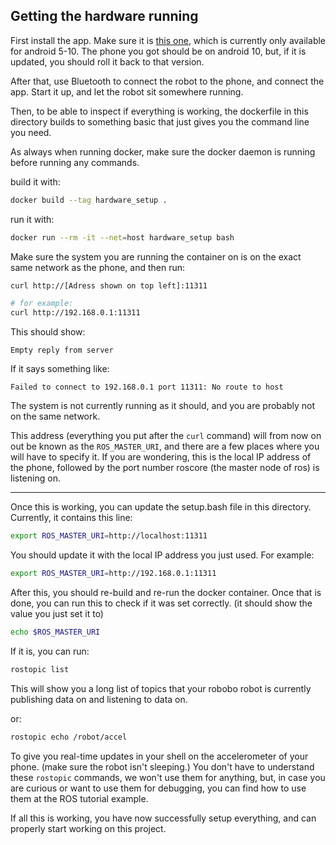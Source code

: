 ## Getting the hardware running

First install the app. Make sure it is [this one](https://play.google.com/store/apps/details?id=com.mytechia.robobo.app.ros.robobodeveloper), which is currently only available for android 5-10. The phone you got should be on android 10, but, if it is updated, you should roll it back to that version.

After that, use Bluetooth to connect the robot to the phone, and connect the app. Start it up, and let the robot sit somewhere running.

Then, to be able to inspect if everything is working, the dockerfile in this directory builds to something basic that just gives you the command line you need.

As always when running docker, make sure the docker daemon is running before running any commands.

build it with:
```sh
docker build --tag hardware_setup .
```

run it with:
```sh
docker run --rm -it --net=host hardware_setup bash
```

Make sure the system you are running the container on is on the exact same network as the phone, and then run:

```sh
curl http://[Adress shown on top left]:11311

# for example:
curl http://192.168.0.1:11311
```

This should show:
```
Empty reply from server
```

If it says something like:
```
Failed to connect to 192.168.0.1 port 11311: No route to host
```
The system is not currently running as it should, and you are probably not on the same network.

This address (everything you put after the `curl` command) will from now on out be known as the `ROS_MASTER_URI`, and there are a few places where you will have to specify it.
If you are wondering, this is the local IP address of the phone, followed by the port number roscore (the master node of ros) is listening on.

---

Once this is working, you can update the setup.bash file in this directory. Currently, it contains this line:
```sh
export ROS_MASTER_URI=http://localhost:11311
```

You should update it with the local IP address you just used. For example:

```sh
export ROS_MASTER_URI=http://192.168.0.1:11311
```

After this, you should re-build and re-run the docker container. Once that is done, you can run this to check if it was set correctly. (it should show the value you just set it to)
```sh
echo $ROS_MASTER_URI
```

If it is, you can run:

```sh
rostopic list
```

This will show you a long list of topics that your robobo robot is currently publishing data on and listening to data on.

or:

```sh
rostopic echo /robot/accel
```

To give you real-time updates in your shell on the accelerometer of your phone. (make sure the robot isn't sleeping.)
You don't have to understand these `rostopic` commands, we won't use them for anything, but, in case you are curious or want to use them for debugging, you can find how to use them at the ROS tutorial example.

If all this is working, you have now successfully setup everything, and can properly start working on this project.
